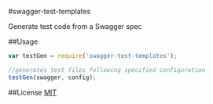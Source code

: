 #swagger-test-templates

Generate test code from a Swagger spec

##Usage

```javascript
var testGen = require('swagger-test-templates');

//generates test files following specified configuration
testGen(swagger, config);
```

##License
[MIT](/LICENSE)